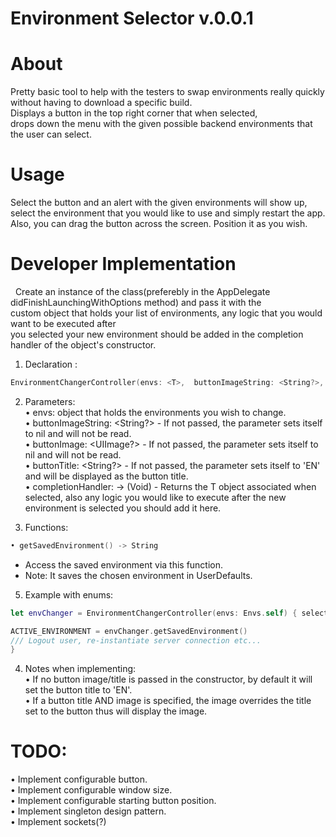 Environment Selector v.0.0.1
================
# About

Pretty basic tool to help with the testers to swap environments really quickly without having to download a specific build.  
Displays a button in the top right corner that when selected,  
drops down the menu with the given possible backend environments that the user can select.  

# Usage 

Select the button and an alert with the given environments will show up,  
select the environment that you would like to use and simply restart the app.  
Also, you can drag the button across the screen. Position it as you wish.  

# Developer Implementation
 
Create an instance of the class(preferebly in the AppDelegate didFinishLaunchingWithOptions method) and pass it with the  
custom object that holds your list of environments, any logic that you would want to be executed after  
you selected your new environment should be added in the completion handler of the object's constructor.  

1. Declaration :

```swift
EnvironmentChangerController(envs: <T>,  buttonImageString: <String?>, buttonImage: <UIImage?>, buttonTitle: <String?>, <completionHandler (<T>) -> (Void))  
```
2. Parameters:  
• envs: <T> object that holds the environments you wish to change.  
• buttonImageString: <String?> - If not passed, the parameter sets itself to nil and will not be read.  
• buttonImage: <UIImage?> - If not passed, the parameter sets itself to nil and will not be read.  
• buttonTitle: <String?>  - If not passed, the parameter sets itself to 'EN' and will be displayed as the button title.  
• completionHandler: <T> -> (Void) - Returns the T object associated when selected, also any logic you would like to execute after the new environment is selected you should add it here.  

4. Functions:  
```swift
• getSavedEnvironment() -> String
```

- Access the saved environment via this function.  
- Note: It saves the chosen environment in UserDefaults.  

5. Example with enums:  

```swift 
let envChanger = EnvironmentChangerController(envs: Envs.self) { selectedEnvironment in  

ACTIVE_ENVIRONMENT = envChanger.getSavedEnvironment()  
/// Logout user, re-instantiate server connection etc...  
}
```

4. Notes when implementing:  
• If no button image/title is passed in the constructor, by default it will set the button title to 'EN'.  
• If a button title AND image is specified, the image overrides the title set to the button thus will display the image.  


# TODO:

• Implement configurable button.  
• Implement configurable window size.  
• Implement configurable starting button position.  
• Implement singleton design pattern.  
• Implement sockets(?)  
